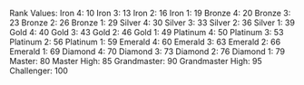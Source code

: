 Rank Values:
    Iron 4: 10
    Iron 3: 13
    Iron 2: 16
    Iron 1: 19
    Bronze 4: 20
    Bronze 3: 23
    Bronze 2: 26
    Bronze 1: 29
    Silver 4: 30
    Silver 3: 33
    Silver 2: 36
    Silver 1: 39
    Gold 4: 40
    Gold 3: 43
    Gold 2: 46
    Gold 1: 49
    Platinum 4: 50
    Platinum 3: 53
    Platinum 2: 56
    Platinum 1: 59
    Emerald 4: 60
    Emerald 3: 63
    Emerald 2: 66
    Emerald 1: 69
    Diamond 4: 70
    Diamond 3: 73
    Diamond 2: 76
    Diamond 1: 79
    Master: 80
    Master High: 85
    Grandmaster: 90
    Grandmaster High: 95
    Challenger: 100
